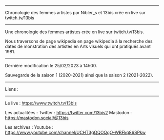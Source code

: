 ___________________________________________________

Chronologie des femmes artistes
par Nibler_s et 13bis
crée en live sur twitch.tv/13bis
___________________________________________________

Une chronologie des femmes artistes crée en live 
sur twitch.tv/13bis.

Nous traversons de page wikipedia en page wikipedia 
à la recherche des dates de monstration des artistes
en Arts visuels qui ont pratiqués avant 1981.
___________________________________________________

Dernière modification le 25/02/2023 à 14h00.

Sauvegarde de la saison 1 (2020-2021) ainsi que
la saison 2 (2021-2022).
___________________________________________________
Liens :
___________________________________________________
Le live :
https://www.twitch.tv/13bis

Les actualitées :
Twitter : https://twitter.com/13bis2
Mastodon : https://mastodon.social/@13bis

Les archives : 
Youtube : https://www.youtube.com/channel/UCHT3gQQOQgO-WBFkq86SPkw
